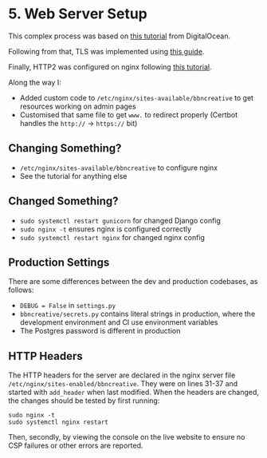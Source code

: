 # 5. Web Server Setup

This complex process was based on [this tutorial](https://www.digitalocean.com/community/tutorials/how-to-set-up-django-with-postgres-nginx-and-gunicorn-on-ubuntu-18-04) from DigitalOcean.

Following from that, TLS was implemented using [this guide](https://www.digitalocean.com/community/tutorials/how-to-secure-nginx-with-let-s-encrypt-on-ubuntu-18-04).

Finally, HTTP2 was configured on nginx following [this tutorial](https://www.digitalocean.com/community/tutorials/how-to-set-up-nginx-with-http-2-support-on-ubuntu-18-04#step-1-%E2%80%94-enabling-http2-support).

Along the way I:
- Added custom code to `/etc/nginx/sites-available/bbncreative` to get resources working on admin pages
- Customised that same file to get `www.` to redirect properly (Certbot handles the `http://` -> `https://` bit)

## Changing Something?
- `/etc/nginx/sites-available/bbncreative` to configure nginx
- See the tutorial for anything else

## Changed Something?
- `sudo systemctl restart gunicorn` for changed Django config
- `sudo nginx -t` ensures nginx is configured correctly
- `sudo systemctl restart nginx` for changed nginx config

## Production Settings
There are some differences between the dev and production codebases, as follows:
- `DEBUG = False` in `settings.py`
- `bbncreative/secrets.py` contains literal strings in production, where the development environment and CI use environment variables
- The Postgres password is different in production

## HTTP Headers
The HTTP headers for the server are declared in the nginx server file `/etc/nginx/sites-enabled/bbncreative`. They were on lines 31-37 and started with `add_header` when last modified.
When the headers are changed, the changes should be tested by first running:
```
sudo nginx -t
sudo systemctl nginx restart
```
Then, secondly, by viewing the console on the live website to ensure no CSP failures or other errors are reported.
